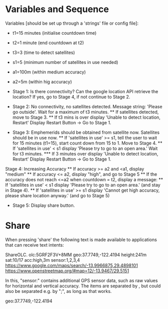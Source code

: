 Variables and Sequence
========

Variables [should be set up through a 'strings' file or config file]:
* t1=15 minutes (initialise countdown time)
* t2=1 minute (end countdown at t2)
* t3=3 (time to detect satellites)
* s1=5 (minimum number of satellites in use needed)
* a1=100m (within medium accuracy)
* a2=5m (within hig accuracy)

* Stage 1: Is there connectivity? Can the google location API retrieve the location? If yes, go to Stage 4, if not continue to Stage 2.
* Stage 2: No connectivity, no satellites detected. Message string: 'Please go outside'. Wait for a maximum of t3  minutes.
    ** If satellites detected, move to Stage 3. 
    **  If t3 mins is over display 'Unable to detect location, Restart' Display Restart Button -> Go to Stage 1.
* Stage 3: Emphemerids should be obtained from satellite now. Satellites should be in use now. 
** If 'satellites in use' >= s1, tell the user to wait for 15 minutes (t1=15), start count down from 15 to 1. Move to Stage 4.
** If 'satellites in use' < s1 display 'Please try to go to an open area.' Wait for t3 minutes. 
*** If 3 minutes over display 'Unable to detect location, Restart' Display Restart Button -> Go to Stage 1.
 
 Stage 4: Increasing Accuracy
** If accuracy >= a2 and <a1, display "medium"
** If accuracy <= a2, display "high", and go to Stage 5
** If the accuracy does not reach <=a2 when countdown = t2, display a message: 
    ** If 'satellites in use' < s1 display 'Please try to go to an open area.' (and stay in Stage 4).
    ** If 'satellites in use' >= s1 display 'Cannot get high accuracy, please share location anyway.' (and go to Stage 5)
* Stage 5: Display share button.

Share
=====

When pressing 'share' the following text is made available to applications that can receive text intents:

ShareOLC. olc:5GRF2F3V+8MM  geo:37.7749,-122.4194 height:241m sat:10/17 acc:high,3m sensor:1,2,3,4 https://www.google.com/maps/search/-13.9966875,29.4898101 https://www.openstreetmap.org/#map=12/-13.9467/29.5151 

In this, "sensor:" contains additional GPS sensor data, such as raw values for horizontal and vertical accuracy. The items are separated by <space>, but could also be separated e.g. by ";", as long as that works. 

geo:37.7749,-122.4194
